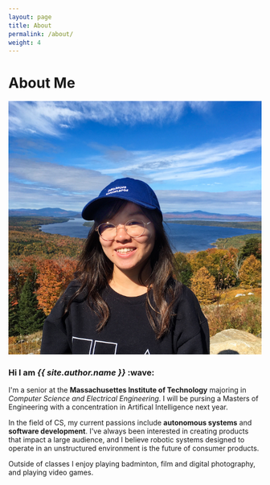 ```yaml
---
layout: page
title: About
permalink: /about/
weight: 4
---
```


# **About Me**

 <div class="about">
<img src ="https://github.com/afangg/afangg.github.io/blob/master/images/me.png?raw=true" class="about-img">
<div>
<h3> Hi I am <i>{{ site.author.name }}</i> :wave: </h3>

<p>I'm a senior at the <strong>Massachusettes Institute of Technology</strong> majoring in <i>Computer Science and Electrical Engineering</i>. I will be pursing a Masters of Engineering with a concentration in Artifical Intelligence next year. </p>

<p>In the field of CS, my current passions include <strong>autonomous systems</strong> and <strong>software development</strong>. I've always been interested in creating products that impact a large audience, and I believe robotic systems designed to operate in an unstructured environment is the future of consumer products.</p>

Outside of classes I enjoy playing badminton, film and digital photography, and playing video games.
</div>
</div>

<!-- {% include about/skills.html title="Programming Skills" source=site.data.programming-skills %} -->
<!-- {% include about/skills.html title="Other Skills" source=site.data.other-skills %} -->
<!-- <center>{% include elements/button.html link="/resume.pdf" text="Resume" %}</center> -->

